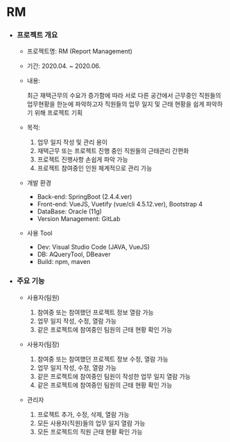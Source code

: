 RM
===

* ### 프로젝트 개요
  * 프로젝트명: RM (Report Management)
  * 기간: 2020.04. ~ 2020.06.
  * 내용:

      최근 재택근무의 수요가 증가함에 따라 서로 다른 공간에서 근무중인 직원들의 업무현황을 한눈에 파악하고자 직원들의 업무 일지 및 근태 현황을 쉽게 파악하기 위해 프로젝트 기획
      
  * 목적: 
    1. 업무 일지 작성 및 관리 용이
    2. 재택근무 또는 프로젝트 진행 중인 직원들의 근태관리 간편화
    3. 프로젝트 진행사항 손쉽게 파악 가능
    4. 프로젝트 참여중인 인원 체계적으로 관리 가능

  * 개발 환경
    * Back-end: SpringBoot (2.4.4.ver)
    * Front-end: VueJS, Vuetify (vue/cli 4.5.12.ver), Bootstrap 4
    * DataBase: Oracle (11g)
    * Version Management: GitLab
   
  * 사용 Tool
    * Dev: Visual Studio Code (JAVA, VueJS)
    * DB: AQueryTool, DBeaver
    * Build: npm, maven
    
* ### 주요 기능
  * 사용자(팀원)
    1. 참여중 또는 참여했던 프로젝트 정보 열람 가능
    2. 업무 일지 작성, 수정, 열람 가능
    3. 같은 프로젝트에 참여중인 팀원의 근태 현황 확인 가능
  
  * 사용자(팀장)
    1. 참여중 또는 참여했던 프로젝트 정보 수정, 열람 가능
    2. 업무 일지 작성, 수정, 열람 가능
    3. 같은 프로젝트에 참여중인 팀원이 작성한 업무 일지 열람 가능
    4. 같은 프로젝트에 참여중인 팀원의 근태 현황 확인 가능
   
  * 관리자
    1. 프로젝트 추가, 수정, 삭제, 열람 가능
    2. 모든 사용자(직원)들의 업무 일지 열람 가능
    3. 모든 프로젝트의 직원 근태 현황 확인 가능
